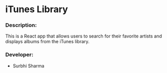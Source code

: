 # iTunes Library

### Description:
This is a React app that allows users to search for their favorite artists and displays albums from the iTunes library.

### Developer:
*  Surbhi Sharma
